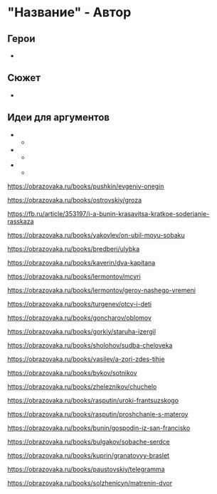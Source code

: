 "Название" - Автор
====================================================


Герои
----------------------------------------------------

* 

Сюжет
----------------------------------------------------

*

Идеи для аргументов
----------------------------------------------------

- *

- *

- *


<!-- https://litrekon.ru/kratkie-soderzhaniya/peschanaya-uchitelnitsa-i-otzyv-dlya-chitatelskogo-dnevnika-a-p-platonov/ -->

<!-- https://obrazovaka.ru/books/kuprin/chudesnyy-doktor -->

<!-- https://obrazovaka.ru/books/andreev/kusaka -->

<!-- https://obrazovaka.ru/books/platonov/yushka -->

<!-- https://obrazovaka.ru/books/gogol/shinel -->

https://obrazovaka.ru/books/pushkin/evgeniy-onegin

https://obrazovaka.ru/books/ostrovskiy/groza

https://fb.ru/article/353197/i-a-bunin-krasavitsa-kratkoe-soderjanie-rasskaza

https://obrazovaka.ru/books/yakovlev/on-ubil-moyu-sobaku

https://obrazovaka.ru/books/bredberi/ulybka

https://obrazovaka.ru/books/kaverin/dva-kapitana

https://obrazovaka.ru/books/lermontov/mcyri

https://obrazovaka.ru/books/lermontov/geroy-nashego-vremeni

https://obrazovaka.ru/books/turgenev/otcy-i-deti

https://obrazovaka.ru/books/goncharov/oblomov

https://obrazovaka.ru/books/gorkiy/staruha-izergil

https://obrazovaka.ru/books/sholohov/sudba-cheloveka

https://obrazovaka.ru/books/vasilev/a-zori-zdes-tihie

https://obrazovaka.ru/books/bykov/sotnikov

https://obrazovaka.ru/books/zheleznikov/chuchelo

https://obrazovaka.ru/books/rasputin/uroki-frantsuzskogo

https://obrazovaka.ru/books/rasputin/proshchanie-s-materoy

https://obrazovaka.ru/books/bunin/gospodin-iz-san-francisko

https://obrazovaka.ru/books/bulgakov/sobache-serdce

https://obrazovaka.ru/books/kuprin/granatovyy-braslet

https://obrazovaka.ru/books/paustovskiy/telegramma

https://obrazovaka.ru/books/solzhenicyn/matrenin-dvor